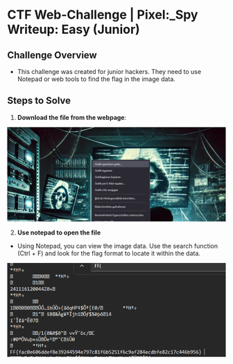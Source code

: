 # CTF Web-Challenge | Pixel:_Spy Writeup: Easy (Junior)

## Challenge Overview

- This challenge was created for junior hackers. They need to use Notepad or web tools to find the flag in the image data.

## Steps to Solve

1. **Download the file from the webpage**:

![alt text](./media/image.png)

2. **Use notepad to open the file**

- Using Notepad, you can view the image data. Use the search function (Ctrl + F) and look for the flag format to locate it within the data.

![alt text](./media/image-1.png)

